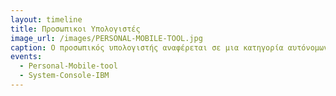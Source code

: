 ```yaml
---
layout: timeline 
title: Προσωπικοι Υπολογιστές
image_url: /images/PERSONAL-MOBILE-TOOL.jpg
caption: Ο προσωπικός υπολογιστής αναφέρεται σε μια κατηγορία αυτόνομων συστημάτων υλικού και λογισμικού που συνήθως είναι επιτραπέζια ή φορητά.
events:
  - Personal-Mobile-tool
  - System-Console-IBM
---
```

